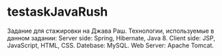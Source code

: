 # testaskJavaRush
Задание для стажировки на Джава Раш.
Технологии, используемые в данном задании:
Server side: Spring, Hibernate, Java 8.
Client side: JSP, JavaScript, HTML, CSS.
Datebase: MySQL.
Web Server: Apache Tomcat.
